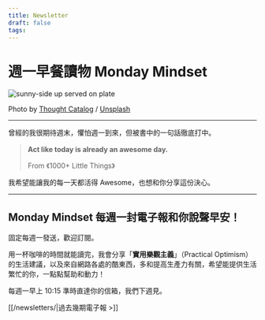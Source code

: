 ```yaml
---
title: Newsletter
draft: false
tags:
---
```

# 週一早餐讀物 Monday Mindset

![sunny-side up served on plate](https://images.unsplash.com/photo-1529411081224-84ac0d0bf6ab?crop=entropy&cs=tinysrgb&fit=max&fm=jpg&ixid=M3wxMTc3M3wwfDF8c2VhcmNofDR8fGJyZWFrZmFzdCUyMG5ld3NwYXBlcnxlbnwwfHx8fDE2OTUwOTk3ODZ8MA&ixlib=rb-4.0.3&q=80&w=2000)

Photo by [Thought Catalog](https://unsplash.com/@thoughtcatalog?) / [Unsplash](https://unsplash.com/?utm_source=ghost&utm_medium=referral&utm_campaign=api-credit)

---

曾經的我很期待週末，懼怕週一到來，但被書中的一句話徹底打中。

> **Act like today is already an awesome day.**　  
>   
> From 《1000+ Little Things》

我希望能讓我的每一天都活得 Awesome，也想和你分享這份決心。

---

## Monday Mindset 每週一封電子報和你說聲早安！

固定每週一發送，歡迎訂閱。

用一杯咖啡的時間就能讀完，我會分享「**實用樂觀主義**」（Practical Optimism）的生活建議，以及來自網路各處的酷東西，多和提高生產力有關，希望能提供生活繁忙的你，一點點幫助和動力！

每週一早上 10:15 準時直達你的信箱，我們下週見。

[[/newsletters/|過去幾期電子報 >]]
